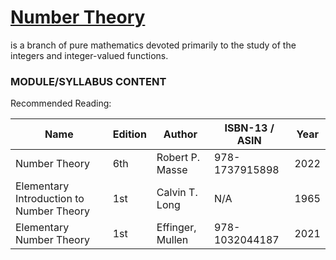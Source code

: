 # [Number Theory](https://en.wikipedia.org/wiki/Number_theory) 
is a branch of pure mathematics devoted primarily to the study of the integers and integer-valued functions.

### MODULE/SYLLABUS CONTENT

Recommended Reading:

| **Name** | **Edition** | **Author** | **ISBN-13** / **ASIN** | **Year** |
|---|---|---|---|---|
| Number Theory | 6th | Robert P. Masse | 978-1737915898| 2022|
| Elementary Introduction to Number Theory | 1st | Calvin T. Long | N/A | 1965 |
| Elementary Number Theory  | 1st | Effinger, Mullen | 978-1032044187 | 2021 |